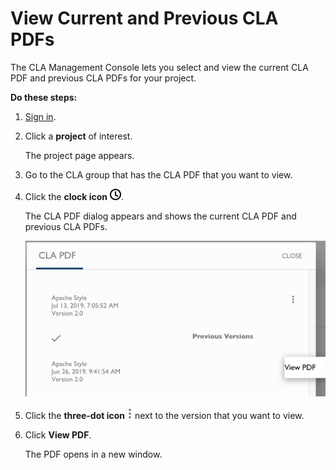 # View Current and Previous CLA PDFs
The CLA Management Console lets you select and view the current CLA PDF and previous CLA PDFs for your project.

**Do these steps:**

1. [Sign in](Sign-In-to-the-CLA-Management-Console.md).

1. Click a **project** of interest.

   The project page appears.
1. Go to the CLA group that has the CLA PDF that you want to view.

1. Click the **clock icon** ![clock](imgs/clock-icon.png).

   The CLA PDF dialog appears and shows the current CLA PDF and previous CLA PDFs.

   ![CLA View CLA PDF Versions](imgs/CLA-View-CLA-PDF-Versions.png) 

1. Click the **three-dot icon** ![view](imgs/three-dot-icon.png) next to the version that you want to view.

1. Click **View PDF**.

   The PDF opens in a new window.